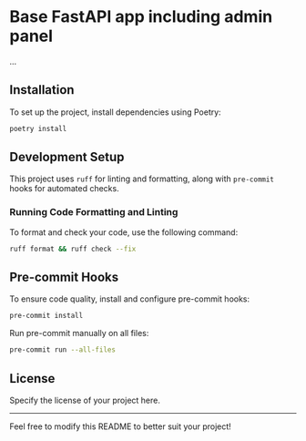 # Base FastAPI app including admin panel

...

## Installation

To set up the project, install dependencies using Poetry:

```sh
poetry install
```

## Development Setup

This project uses `ruff` for linting and formatting, along with `pre-commit` hooks for automated checks.

### Running Code Formatting and Linting

To format and check your code, use the following command:

```sh
ruff format && ruff check --fix
```

## Pre-commit Hooks

To ensure code quality, install and configure pre-commit hooks:

```sh
pre-commit install
```

Run pre-commit manually on all files:

```sh
pre-commit run --all-files
```

## License

Specify the license of your project here.

---

Feel free to modify this README to better suit your project!

